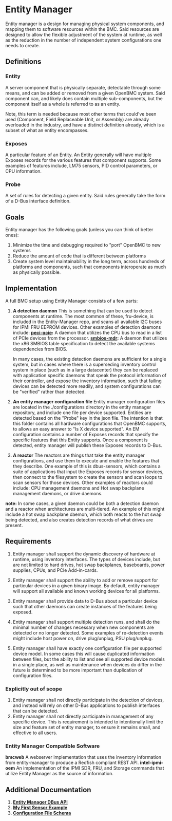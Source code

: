 # Entity Manager

Entity manager is a design for managing physical system components, and mapping
them to software resources within the BMC.  Said resources are designed to allow
the flexible adjustment of the system at runtime, as well as the reduction in
the number of independent system configurations one needs to create.

## Definitions

### Entity
A server component that is physically separate, detectable through some means,
and can be added or removed from a given OpenBMC system.  Said component can,
and likely does contain multiple sub-components, but the component itself as a
whole is referred to as an entity.

Note, this term is needed because most other terms that could've been used
(Component, Field Replaceable Unit, or Assembly) are already overloaded in the
industry, and have a distinct definition already, which is a subset of what an
entity encompasses.

### Exposes
A particular feature of an Entity.  An Entity generally will have multiple
Exposes records for the various features that component supports.  Some examples
of features include, LM75 sensors, PID control parameters, or CPU information.

### Probe
A set of rules for detecting a given entity.  Said rules generally take the form
of a D-Bus interface definition.


## Goals
Entity manager has the following goals (unless you can think of better ones):

1. Minimize the time and debugging required to "port" OpenBMC to new systems
2. Reduce the amount of code that is different between platforms
3. Create system level maintainability in the long term, across hundreds of
   platforms and components, such that components interoperate as much as
   physically possible.

## Implementation
A full BMC setup using Entity Manager consists of a few parts:

1. **A detection daemon**  This is something that can be used to detect
   components at runtime.  The most common of these, fru-device, is included in
   the Entity-Manager repo, and scans all available I2C buses for IPMI FRU
   EEPROM devices.  Other examples of detection daemons include:
   **[peci-pcie](https://github.com/openbmc/peci-pcie):**
   A daemon that utilizes the CPU bus to read in a list of PCIe devices from
   the processor.
   **[smbios-mdr](https://github.com/openbmc/smbios-mdr):**
   A daemon that utilizes the x86 SMBIOS table specification to detect the
   available systems dependencies from BIOS.

   In many cases, the existing detection daemons are sufficient for a single
   system, but in cases where there is a superseding inventory control system in
   place (such as in a large datacenter) they can be replaced with application
   specific daemons that speak the protocol information of their controller, and
   expose the inventory information, such that failing devices can be detected
   more readily, and system configurations can be "verified" rather than
   detected.

2. **An entity manager configuration file**  Entity manager configuration files
   are located in the ./configurations directory in the entity manager
   repository, and include one file per device supported.  Entities are
   detected based on the "Probe" key in the json file.  The intention is that
   this folder contains all hardware configurations that OpenBMC supports, to
   allows an easy answer to "Is X device supported".  An EM configuration
   contains a number of Exposes records that specify the specific features that
   this Entity supports.  Once a component is detected, entity manager will
   publish these Exposes records to D-Bus.

3. **A reactor**  The reactors are things that take the entity manager
   configurations, and use them to execute and enable the features that they
   describe.  One example of this is dbus-sensors, which contains a suite of
   applications that input the Exposes records for sensor devices, then connect
   to the filesystem to create the sensors and scan loops to scan sensors for
   those devices.  Other examples of reactors could include: CPU management
   daemons and Hot swap backplane management daemons, or drive daemons.

**note:**  In some cases, a given daemon could be both a detection daemon and a
reactor when architectures are multi-tiered.  An example of this might include a
hot swap backplane daemon, which both reacts to the hot swap being detected, and
also creates detection records of what drives are present.

## Requirements

1. Entity manager shall support the dynamic discovery of hardware at runtime,
   using inventory interfaces.  The types of devices include, but are not
   limited to hard drives, hot swap backplanes, baseboards, power supplies,
   CPUs, and PCIe Add-in-cards.

2. Entity manager shall support the ability to add or remove support for
   particular devices in a given binary image.  By default, entity manager will
   support all available and known working devices for all platforms.

3. Entity manager shall provide data to D-Bus about a particular device such that
   other daemons can create instances of the features being exposed.

4. Entity manager shall support multiple detection runs, and shall do the
   minimal number of changes necessary when new components are detected or no
   longer detected.  Some examples of re-detection events might include host
   power on, drive plug/unplug, PSU plug/unplug.

5. Entity manager shall have exactly one configuration file per supported device
   model.  In some cases this will cause duplicated information between files,
   but the ability to list and see all supported device models in a single
   place, as well as maintenance when devices do differ in the future is
   determined to be more important than duplication of configuration files.


### Explicitly out of scope
1. Entity manager shall not directly participate in the detection of devices,
   and instead will rely on other D-Bus applications to publish interfaces that
   can be detected.
2. Entity manager shall not directly participate in management of any specific
   device.  This is requirement is intended to intentionally limit the size and
   feature set of entity manager, to ensure it remains small, and effective to
   all users.

### Entity Manager Compatible Software
**bmcweb** A webserver implementation that uses the inventory information from
entity-manager to produce a Redfish compliant REST API.
**intel-ipmi-oem** An implementation of the IPMI SDR, FRU, and Storage commands
that utilize Entity Manager as the source of information.

## Additional Documentation
1. **[Entity Manager DBus API](https://github.com/openbmc/entity-manager/blob/master/docs/entity_manager_dbus_api.md)**
2. **[My First Sensor Example](https://github.com/openbmc/entity-manager/blob/master/docs/my_first_sensors.md)**
3. **[Configuration File Schema](https://github.com/openbmc/entity-manager/tree/master/schemas)**